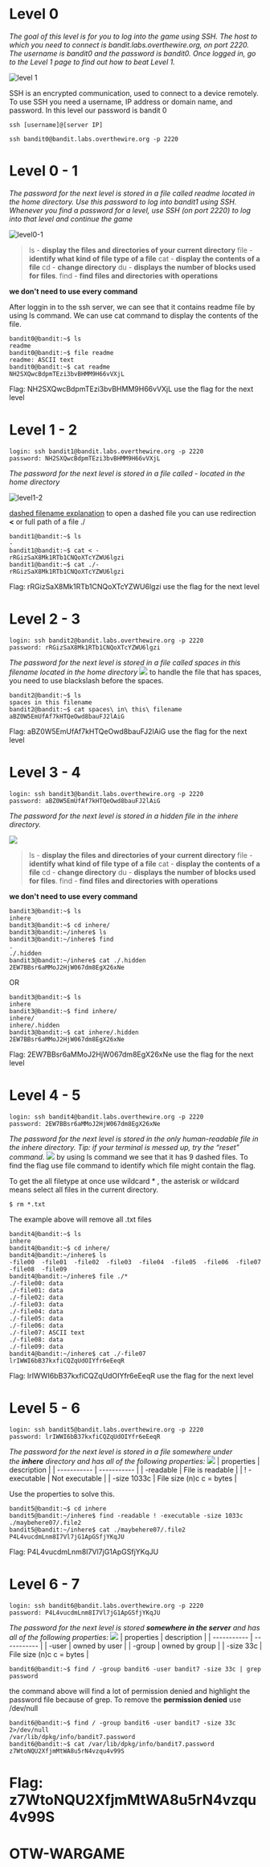 # Level 0 
*The goal of this level is for you to log into the game using SSH. The host to which you need to connect is bandit.labs.overthewire.org, on port 2220. The username is bandit0 and the password is bandit0. Once logged in, go to the Level 1 page to find out how to beat Level 1.*

![level 1](https://lh3.googleusercontent.com/vpkDm4ElFGg6z_2JKtRwl9C7cQRbORi8r9zXLHqAs3T38eQS6QS52WKkx0oVAVHBeJr2HvZNgFxc1g1fl3H1a3WdHfb1-pf__6mBflMefl_V-TZyffbvz8h83DGujx1hHLKkYn5-RmqN3tkm5c1MhME)

SSH is an encrypted communication, used to connect to a device remotely.
To use SSH you need a username, IP address or domain name, and password.
In this level our password is bandit 0
```console
ssh [username]@[server IP]
```
```console
ssh bandit0@bandit.labs.overthewire.org -p 2220
```

# Level  0 - 1
*The password for the next level is stored in a file called readme located in the home directory. Use this password to log into bandit1 using SSH. Whenever you find a password for a level, use SSH (on port 2220) to log into that level and continue the game*

![level0-1](https://lh4.googleusercontent.com/s0NxVXkq9TlxyKjQK8psUwrim2SrZcWMm4wZSbkVSIfV08WJF0Je6toSf5NFwLHZK-COQISy_iaZRUVMxfvzqQx5PdCPRX8imYDdBFFyPa6bWn6m9d8vNsSZ0WZD-qMn94Uro3FqY9XFd76VLOVSBEQ)

> ls - **display the files and directories of your current directory**
> file - **identify what kind of file type of a file**
> cat - **display the contents of a file**
> cd - **change directory**
> du - **displays the number of blocks used for files**.
> find - **find files and directories with operations**

**we don't need to use every command**

After loggin in to the ssh server, we can see that it contains readme file by using ls command. We can use cat command to display the contents of the file.

```console
bandit0@bandit:~$ ls                                                                                                    readme                                                                                                                  bandit0@bandit:~$ file readme                                                                                           readme: ASCII text                                                                                                      bandit0@bandit:~$ cat readme                                                                                            NH2SXQwcBdpmTEzi3bvBHMM9H66vVXjL
```
Flag: NH2SXQwcBdpmTEzi3bvBHMM9H66vVXjL
use the flag for the next level

# Level 1 - 2
```console
login: ssh bandit1@bandit.labs.overthewire.org -p 2220
password: NH2SXQwcBdpmTEzi3bvBHMM9H66vVXjL
```
*The password for the next level is stored in a file called - located in the home directory*

![level1-2](https://lh4.googleusercontent.com/5N3pZo_X6L-QH6_xC-nk4BhD1w6Y2F2MJLJ_SMgMfmSUI06AfoX-YPObTOQWTJL1N2M_pQPZkuNdHPPZL4TxnHabUXVFrjbEvdi23Rr7rVWbI94RVxTUbtBduRGdRLHogYG65eJZZnHJHw6nL4yFOSQ)

[dashed filename explanation](https://www.webservertalk.com/dashed-filename)
to open a dashed file you can use redirection **<** or full path of a file ./
```console
bandit1@bandit:~$ ls
-
bandit1@bandit:~$ cat < -
rRGizSaX8Mk1RTb1CNQoXTcYZWU6lgzi
bandit1@bandit:~$ cat ./-
rRGizSaX8Mk1RTb1CNQoXTcYZWU6lgzi
```
Flag: rRGizSaX8Mk1RTb1CNQoXTcYZWU6lgzi
use the flag for the next level

# Level 2 - 3
```console
login: ssh bandit2@bandit.labs.overthewire.org -p 2220
password: rRGizSaX8Mk1RTb1CNQoXTcYZWU6lgzi
```
*The password for the next level is stored in a file called spaces in this filename located in the home directory*
**![](https://lh4.googleusercontent.com/ie5Gx_SrEzG62BfYMNPH_15HAWkT9T1xDuXHzBWv02erQx-qELtNIoWq_D4mtBhKlLosqLcf1BwMCq-18ewn03FTdeOSxxnZv3LNFsPxw3F3CwGK9iv4b8ENqAiqukUBjRcnWIYyRAJEmsIpUCkFVDM)**
to handle the file that has spaces, you need to use blackslash before the spaces.
```console
bandit2@bandit:~$ ls
spaces in this filename
bandit2@bandit:~$ cat spaces\ in\ this\ filename
aBZ0W5EmUfAf7kHTQeOwd8bauFJ2lAiG
```
Flag: aBZ0W5EmUfAf7kHTQeOwd8bauFJ2lAiG
use the flag for the next level

# Level 3 - 4
```console
login: ssh bandit3@bandit.labs.overthewire.org -p 2220
password: aBZ0W5EmUfAf7kHTQeOwd8bauFJ2lAiG
```
*The password for the next level is stored in a hidden file in the inhere directory.*

**![](https://lh3.googleusercontent.com/VZmrYxgPhNL5H-q8Ecy9wgKOkeyXXF7ARJr_oi5aptbuzx7WgAdWd_-SijmVAqgKT6ssIkBlXqFIHgvewa1s6s5SlRMyt0fFZBDeD4rJObK5lCE5d2389Zg3RAyOhHFe-29Vj3bFK9e8cRJTXlkiJOU)**

> ls - **display the files and directories of your current directory**
> file - **identify what kind of file type of a file**
> cat - **display the contents of a file**
> cd - **change directory**
> du - **displays the number of blocks used for files**.
> find - **find files and directories with operations**

**we don't need to use every command**

```console
bandit3@bandit:~$ ls
inhere
bandit3@bandit:~$ cd inhere/
bandit3@bandit:~/inhere$ ls
bandit3@bandit:~/inhere$ find
.
./.hidden
bandit3@bandit:~/inhere$ cat ./.hidden
2EW7BBsr6aMMoJ2HjW067dm8EgX26xNe
```
OR
```console
bandit3@bandit:~$ ls
inhere
bandit3@bandit:~$ find inhere/
inhere/
inhere/.hidden
bandit3@bandit:~$ cat inhere/.hidden
2EW7BBsr6aMMoJ2HjW067dm8EgX26xNe
```
Flag: 2EW7BBsr6aMMoJ2HjW067dm8EgX26xNe
use the flag for the next level

# Level 4 - 5
```console
login: ssh bandit4@bandit.labs.overthewire.org -p 2220
password: 2EW7BBsr6aMMoJ2HjW067dm8EgX26xNe
```
*The password for the next level is stored in the only human-readable file in the inhere directory. Tip: if your terminal is messed up, try the “reset” command.*
**![](https://lh4.googleusercontent.com/ncJDQeTAvLB60XPbaPzuQDe3v6EfIMYwe5Xcbe1KUz5aqT9qkH0YWwy7I0c3joUxqdf7MmBh2HYbiRjEFHj0d4TaidU-P7qvX0WqJe3r9KBVrENU-58VKp90cmmjZjDt0WseKZp0uUtbrWaHeLo1I8Y)**
by using ls command we see that it has 9 dashed files. To find the flag use file command to identify which file might contain the flag.

To get the all filetype at once use wildcard * , the asterisk or wildcard means select all files in the current directory.
```console
$ rm *.txt
```
The example above will remove all .txt files

```console
bandit4@bandit:~$ ls
inhere
bandit4@bandit:~$ cd inhere/
bandit4@bandit:~/inhere$ ls
-file00  -file01  -file02  -file03  -file04  -file05  -file06  -file07  -file08  -file09
bandit4@bandit:~/inhere$ file ./*
./-file00: data
./-file01: data
./-file02: data
./-file03: data
./-file04: data
./-file05: data
./-file06: data
./-file07: ASCII text
./-file08: data
./-file09: data
bandit4@bandit:~/inhere$ cat ./-file07
lrIWWI6bB37kxfiCQZqUdOIYfr6eEeqR
```
Flag: lrIWWI6bB37kxfiCQZqUdOIYfr6eEeqR
use the flag for the next level

# Level 5 - 6
```console
login: ssh bandit5@bandit.labs.overthewire.org -p 2220
password: lrIWWI6bB37kxfiCQZqUdOIYfr6eEeqR
```
*The password for the next level is stored in a file somewhere under the **inhere** directory and has all of the following properties:*
**![](https://lh6.googleusercontent.com/K5vblHlYs1ym20AoC86X2FoACiCuFMHOe2du1Y3tD1wMujTvDDrE2rFn1PKr8hwrmvNJLTPeIEldAm7z44ef_OWjpFKkw4Jiqpi1OQ-CwuIpLsoyLmqXf2txHYYbP5pGyulo4zj8uLaqFeUIOiHrnI8)**
| properties | description |
| ----------- | ----------- |
| -readable | File is readable |
| ! -executable | Not executable |
| -size 1033c | File size (n)c c = bytes |

Use the properties to solve this.
```console
bandit5@bandit:~$ cd inhere
bandit5@bandit:~/inhere$ find -readable ! -executable -size 1033c
./maybehere07/.file2
bandit5@bandit:~/inhere$ cat ./maybehere07/.file2
P4L4vucdmLnm8I7Vl7jG1ApGSfjYKqJU
```
Flag: P4L4vucdmLnm8I7Vl7jG1ApGSfjYKqJU

# Level 6 - 7
```console
login: ssh bandit6@bandit.labs.overthewire.org -p 2220
password: P4L4vucdmLnm8I7Vl7jG1ApGSfjYKqJU
```
*The password for the next level is stored **somewhere in the server** and has all of the following properties:*
**![](https://lh5.googleusercontent.com/eyPvjyksKeuB70x7pajlGbjGQJL1vbReN7nDeBJx8jluyMx0dpXPqSiJpxoOYUb0raqpVxmEiT44TuTJLyKozzMhbc3O29FkOhqamwYzjOroQYbkrQ5DMELGV8wHBgGGcQGzOaezF546ZKkvra8_QG0)**
| properties | description |
| ----------- | ----------- |
| -user | owned by user |
| -group | owned by group |
| -size 33c | File size (n)c c = bytes |

```console
bandit6@bandit:~$ find / -group bandit6 -user bandit7 -size 33c | grep password
```
the command above will find a lot of permission denied and highlight the password file because of grep. To remove the **permission denied** use /dev/null
```console
bandit6@bandit:~$ find / -group bandit6 -user bandit7 -size 33c 2>/dev/null
/var/lib/dpkg/info/bandit7.password
bandit6@bandit:~$ cat /var/lib/dpkg/info/bandit7.password
z7WtoNQU2XfjmMtWA8u5rN4vzqu4v99S
```
Flag: z7WtoNQU2XfjmMtWA8u5rN4vzqu4v99S
=======
# OTW-WARGAME


